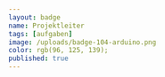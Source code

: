 ```yaml
---
layout: badge
name: Projektleiter
tags: [aufgaben]
image: /uploads/badge-104-arduino.png
color: rgb(96, 125, 139);
published: true
---
```


